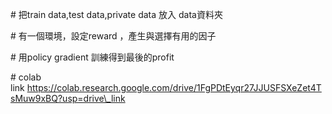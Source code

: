 ﻿\# 把train data,test data,private data 放入 data資料夾

\# 有一個環境，設定reward ，產生與選擇有用的因子

\# 用policy gradient 訓練得到最後的profit

\# colab link https://colab.research.google.com/drive/1FgPDtEyqr27JJUSFSXeZet4TsMuw9xBQ?usp=drive\_link






